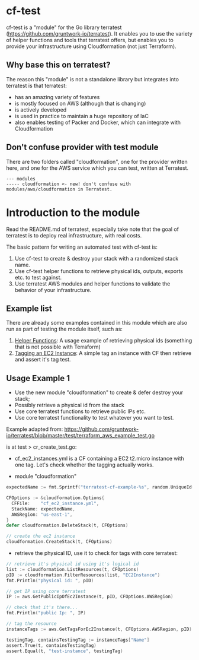 # cf-test

cf-test is a "module" for the Go library terratest (https://github.com/gruntwork-io/terratest). It enables
you to use the variety of helper functions and tools that terratest offers, but enables you to provide
your infrastructure using Cloudformation (not just Terraform).

## Why base this on terratest?

The reason this "module" is not a standalone library but integrates into terratest is that terratest:

- has an amazing variety of features
- is mostly focused on AWS (although that is changing)
- is actively developed
- is used in practice to maintain a huge repository of IaC
- also enables testing of Packer and Docker, which can integrate with Cloudformation

## Don't confuse provider with test module

There are two folders called "cloudformation", one for the provider written here,
and one for the AWS service which you can test, written at Terratest.

```
--- modules
----- cloudformation <- new! don't confuse with modules/aws/cloudformation in Terratest.
```

# Introduction to the module

Read the README.md of terratest, especially take note that the goal of terratest is
to deploy real infrastructure, with real costs.

The basic pattern for writing an automated test with cf-test is:

1.  Use cf-test to create & destroy your stack with a randomized stack name.
2.  Use cf-test helper functions to retrieve physical ids, outputs, exports etc. to test against.
3.  Use terratest AWS modules and helper functions to validate the behavior of your infrastructure.

## Example list

There are already some examples contained in this module which are also run as
part of testing the module itself, such as:

1.  [Helper Functions](/test/cf_resources_test.go): A usage example of retrieving physical ids (something that is
    not possible with Terraform)
2.  [Tagging an EC2 Instance](/test/cf_aws_example_test.go): A simple tag an instance with CF then retrieve
    and assert it's tag test.

## Usage Example 1

- Use the new module "cloudformation" to create & defer destroy your stack;
- Possibly retrieve a physical id from the stack
- Use core terratest functions to retrieve public IPs etc.
- Use core terratest functionality to test whatever you want to test.

Example adapted from: https://github.com/gruntwork-io/terratest/blob/master/test/terraform_aws_example_test.go

is at test > cr_create_test.go:

- cf_ec2_instances.yml is a CF containing a EC2 t2.micro instance with one tag.
  Let's check whether the tagging actually works.

- module "cloudformation"

```go
expectedName := fmt.Sprintf("terratest-cf-example-%s", random.UniqueId())

CFOptions := &cloudformation.Options{
  CFFile:    "cf_ec2_instance.yml",
  StackName: expectedName,
  AWSRegion: "us-east-1",
}
defer cloudformation.DeleteStack(t, CFOptions)

// create the ec2 instance
cloudformation.CreateStack(t, CFOptions)
```

- retrieve the physical ID, use it to check for tags with core terratest:

```go
// retrieve it's physical id using it's logical id
list := cloudformation.ListResources(t, CFOptions)
pID := cloudformation.FilterResources(list, "EC2Instance")
fmt.Println("physical id: ", pID)

// get IP using core terratest
IP := aws.GetPublicIpOfEc2Instance(t, pID, CFOptions.AWSRegion)

// check that it's there...
fmt.Println("public Ip: ", IP)

// tag the resource
instanceTags := aws.GetTagsForEc2Instance(t, CFOptions.AWSRegion, pID)

testingTag, containsTestingTag := instanceTags["Name"]
assert.True(t, containsTestingTag)
assert.Equal(t, "test-instance", testingTag)
```
